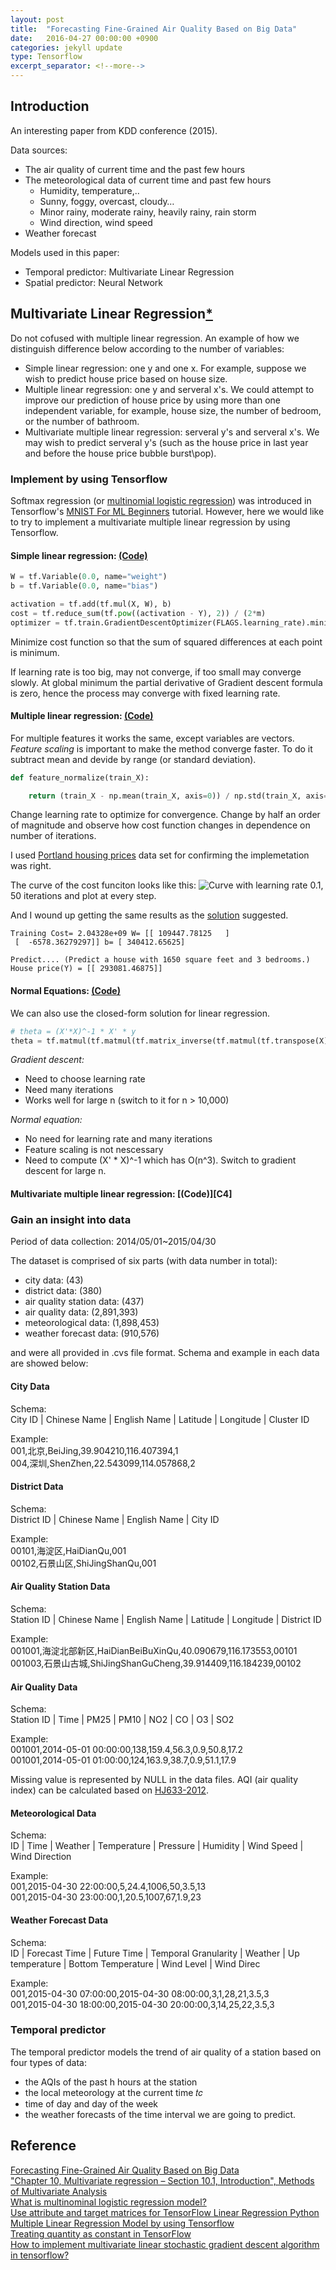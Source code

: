 ```yaml
---
layout: post
title:  "Forecasting Fine-Grained Air Quality Based on Big Data"
date:   2016-04-27 00:00:00 +0900
categories: jekyll update
type: Tensorflow
excerpt_separator: <!--more-->
---
```

<!--more-->

Introduction
---
An interesting paper from KDD conference (2015).

Data sources:

- The air quality of current time and the past few hours
- The meteorological data of current time and past few hours
    * Humidity, temperature,..
    * Sunny, foggy, overcast, cloudy…
    * Minor rainy,  moderate rainy, heavily rainy, rain storm
    * Wind direction, wind speed
- Weather forecast

Models used in this paper:

- Temporal predictor: Multivariate Linear Regression
- Spatial predictor: Neural Network


Multivariate Linear Regression[*][R2]
---
Do not cofused with multiple linear regression. An example of how we distinguish difference below according to the number of variables:

- Simple linear regression: one y and one x. For example, suppose we wish to predict house price based on house size.
- Multiple linear regression: one y and serveral x's. We could attempt to improve our prediction of house price by using more than one independent variable, for example, house size, the number of bedroom, or the number of bathroom.
- Multivariate multiple linear regression: serveral y's and serveral x's. We may wish to predict serveral y's (such as the house price in last year and before the house price bubble burst\pop).

### Implement by using Tensorflow
Softmax regression (or [multinomial logistic regression][R4]) was introduced in Tensorflow's [MNIST For ML Beginners][R3] tutorial. However, here we would like to try to implement a multivariate multiple linear regression by using Tensorflow.

#### Simple linear regression: [(Code)][C1]

``` python
W = tf.Variable(0.0, name="weight")
b = tf.Variable(0.0, name="bias")

activation = tf.add(tf.mul(X, W), b)
cost = tf.reduce_sum(tf.pow((activation - Y), 2)) / (2*m)
optimizer = tf.train.GradientDescentOptimizer(FLAGS.learning_rate).minimize(cost)
```

Minimize cost function so that the sum of squared differences at each point is minimum.

If learning rate is too big, may not converge, if too small may converge slowly. At global minimum the partial derivative of Gradient descent formula is zero, hence the process may converge with fixed learning rate.


#### Multiple linear regression: [(Code)][C2]

For multiple features it works the same, except variables are vectors. *Feature scaling* is important to make the method converge faster. To do it subtract mean and devide by range (or standard deviation).

``` python
def feature_normalize(train_X):

    return (train_X - np.mean(train_X, axis=0)) / np.std(train_X, axis=0)
```

Change learning rate to optimize for convergence. Change by half an order of magnitude and observe how cost function changes in dependence on number of iterations.

I used [Portland housing prices][data_set] data set for confirming the implemetation was right.

The curve of the cost funciton looks like this:
![Curve](http://i.imgur.com/vvFXqe7.png)
with learning rate 0.1, 50 iterations and plot at every step.

And I wound up getting the same results as the [solution][data_set] suggested.

```
Training Cost= 2.04328e+09 W= [[ 109447.78125   ]
 [  -6578.36279297]] b= [ 340412.65625]

Predict.... (Predict a house with 1650 square feet and 3 bedrooms.)
House price(Y) = [[ 293081.46875]]
```

#### Normal Equations: [(Code)][C3]
We can also use the closed-form solution for linear regression.

``` python
# theta = (X'*X)^-1 * X' * y
theta = tf.matmul(tf.matmul(tf.matrix_inverse(tf.matmul(tf.transpose(X), X)), tf.transpose(X)), Y)
```

*Gradient descent:*

- Need to choose learning rate
- Need many iterations
- Works well for large n (switch to it for n > 10,000)

*Normal equation:*

- No need for learning rate and many iterations
- Feature scaling is not nescessary
- Need to compute (X' * X)^-1 which has O(n^3). Switch to gradient descent for large n.

#### Multivariate multiple linear regression: [(Code)][C4]


### Gain an insight into data
Period of data collection: 2014/05/01~2015/04/30

The dataset is comprised of six parts (with data number in total):

- city data: (43)
- district data: (380)
- air quality station data: (437)
- air quality data: (2,891,393)
- meteorological data: (1,898,453)
- weather forecast data: (910,576)

and were all provided in .cvs file format. Schema and example in each data are showed below:

#### City Data
Schema:<br />
City ID | Chinese Name | English Name | Latitude | Longitude | Cluster ID

Example:<br />
001,北京,BeiJing,39.904210,116.407394,1<br />
004,深圳,ShenZhen,22.543099,114.057868,2

#### District Data
Schema:<br />
District ID | Chinese Name | English Name | City ID

Example:<br />
00101,海淀区,HaiDianQu,001<br />
00102,石景山区,ShiJingShanQu,001

#### Air Quality Station  Data
Schema:<br />
Station ID | Chinese Name | English Name | Latitude | Longitude | District ID

Example:<br />
001001,海淀北部新区,HaiDianBeiBuXinQu,40.090679,116.173553,00101<br />
001003,石景山古城,ShiJingShanGuCheng,39.914409,116.184239,00102

#### Air Quality Data
Schema:<br />
Station ID | Time | PM25 | PM10 | NO2 | CO | O3 | SO2

Example:<br />
001001,2014-05-01 00:00:00,138,159.4,56.3,0.9,50.8,17.2<br />
001001,2014-05-01 01:00:00,124,163.9,38.7,0.9,51.1,17.9

Missing value is represented by NULL in the data files. AQI (air quality index) can be calculated based on [HJ633-2012][AQI].

#### Meteorological Data
Schema:<br />
ID | Time | Weather | Temperature | Pressure | Humidity | Wind Speed | Wind Direction

Example:<br />
001,2015-04-30 22:00:00,5,24.4,1006,50,3.5,13<br />
001,2015-04-30 23:00:00,1,20.5,1007,67,1.9,23

#### Weather Forecast Data
Schema:<br />
ID | Forecast Time | Future Time | Temporal Granularity | Weather | Up temperature | Bottom Temperature | Wind Level | Wind Direc

Example:<br />
001,2015-04-30 07:00:00,2015-04-30 08:00:00,3,1,28,21,3.5,3<br />
001,2015-04-30 18:00:00,2015-04-30 20:00:00,3,14,25,22,3.5,3

### Temporal predictor
The temporal predictor models the trend of air quality of a station based on four types of data:

- the AQIs of the past h hours at the station
- the local meteorology at the current time 𝑡𝑐
- time of day and day of the week
- the weather forecasts of the time interval we are going to predict.


Reference
---
[Forecasting Fine-Grained Air Quality Based on Big Data][R1]<br />
["Chapter 10, Multivariate regression – Section 10.1, Introduction", Methods of Multivariate Analysis][R2]<br />
[What is multinominal logistic regression model?][R4]<br />
[Use attribute and target matrices for TensorFlow Linear Regression Python][R5]<br />
[Multiple Linear Regression Model by using Tensorflow][R6]<br />
[Treating quantity as constant in TensorFlow][R7]<br />
[How to implement multivariate linear stochastic gradient descent algorithm in tensorflow?][R8]<br />


[R1]: http://research.microsoft.com/apps/pubs/?id=246398
[R2]: https://books.google.co.jp/books?id=0g-PAuKub3QC&pg=PA19&redir_esc=y#v=onepage&q&f=false
[R3]: https://www.tensorflow.org/versions/r0.8/tutorials/mnist/beginners/index.html#softmax-regressions
[R4]: https://en.wikipedia.org/wiki/Logistic_regression
[R5]: http://stackoverflow.com/questions/33698510/use-attribute-and-target-matrices-for-tensorflow-linear-regression-python
[R6]: http://stackoverflow.com/questions/37159070/multiple-linear-regression-model-by-using-tensorflow
[R7]: http://stackoverflow.com/questions/33858785/treating-quantity-as-constant-in-tensorflow
[R8]: http://stackoverflow.com/questions/36031324/how-to-implement-multivariate-linear-stochastic-gradient-descent-algorithm-in-te?rq=1
[C1]: https://github.com/e-lin/tensorflow_practices/blob/master/examples/linear_regression.py
[C2]: https://github.com/e-lin/tensorflow_practices/blob/master/examples/multiple_linear_regression.py
[C3]: https://github.com/e-lin/tensorflow_practices/blob/master/examples/multiple_linear_regression_closedform.py
[data_set]: http://openclassroom.stanford.edu/MainFolder/DocumentPage.php?course=MachineLearning&doc=exercises/ex3/ex3.html
[AQI]: http://kjs.mep.gov.cn/hjbhbz/bzwb/dqhjbh/jcgfffbz/201203/W020120410332725219541.pdf